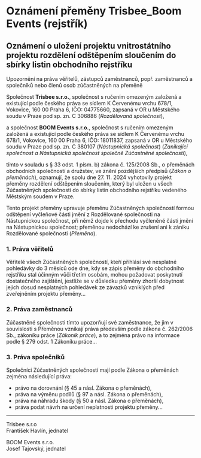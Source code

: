 # Oznámení přeměny Trisbee_Boom Events (rejstřík)

## Oznámení o uložení projektu vnitrostátního projektu rozdělení odštěpením sloučením do sbírky listin obchodního rejstříku
Upozornění na práva věřitelů, zástupců zaměstnanců, popř. zaměstnanců a společníků nebo členů osob zúčastněných na přeměně

Společnost **Trisbee s.r.o.**, společnost s ručením omezeným založená a existující podle českého práva se sídlem K Červenému vrchu 678/1, Vokovice, 160 00 Praha 6, IČO: 04775660, zapsaná v OR u Městského soudu v Praze pod sp. zn. C 306886 (*Rozdělovaná společnost*),

a společnost **BOOM Events s.r.o.**, společnost s ručením omezeným založená a existující podle českého práva se sídlem K Červenému vrchu 678/1, Vokovice, 160 00 Praha 6, IČO: 18011837, zapsaná v OR u Městského soudu v Praze pod sp. zn. C 380107 (*Nástupnická společnost*) (*Zanikající společnost a Nástupnická společnost společně Zúčastněné společnosti*),

tímto v souladu s § 33 odst. 1 písm. b) zákona č. 125/2008 Sb., o přeměnách obchodních společností a družstev, ve znění pozdějších předpisů (*Zákon o přeměnách*), oznamují, že spolu dne 27. 11. 2024 vyhotovily projekt přeměny rozdělení odštěpením sloučením, který byl uložen u všech Zúčastněných společností do sbírky listin obchodního rejstříku vedeného Městským soudem v Praze.

Tento projekt přeměny upravuje přeměnu Zúčastněných společností formou odštěpení vyčleňové části jmění z Rozdělované společnosti na Nástupnickou společnost, při němž dojde k přechodu vyčleněné části jmění na Nástupnickou společnost; přeměnou nedochází ke zrušení ani k zániku Rozdělované společnosti (*Přeměna*).

### 1. Práva věřitelů
Věřitelé všech Zúčastněných společností, kteří přihlásí své nesplatné pohledávky do 3 měsíců ode dne, kdy se zápis přeměny do obchodního rejstříku stal účinným vůči třetím osobám, mohou požadovat poskytnutí dostatečného zajištění, jestliže se v důsledku přeměny zhorší dobytnost jejich dosud nesplatných pohledávek ze závazků vzniklých před zveřejněním projektu přeměny...

### 2. Práva zaměstnanců
Zúčastněné společnosti tímto upozorňují své zaměstnance, že jim v souvislosti s Přeměnou vznikají práva především podle zákona č. 262/2006 Sb., zákoníku práce (*Zákoník práce*), a to zejména právo na informace podle § 279 odst. 1 Zákoníku práce...

### 3. Práva společníků
Společníci Zúčastněných společností mají podle Zákona o přeměnách zejména následující práva:
- právo na dorovnání (§ 45 a násl. Zákona o přeměnách),
- práva na výměnu podílů (§ 97 a násl. Zákona o přeměnách),
- práva na náhradu škody (§ 50 a násl. Zákona o přeměnách),
- práva podat návrh na určení neplatnosti projektu přeměny...

---


Trisbee s.r.o  
František Havlín, jednatel


BOOM Events s.r.o.  
Josef Tajovský, jednatel